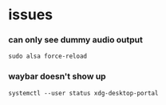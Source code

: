 # issues

### can only see dummy audio output

```
sudo alsa force-reload
```

### waybar doesn't show up

```
systemctl --user status xdg-desktop-portal
```
